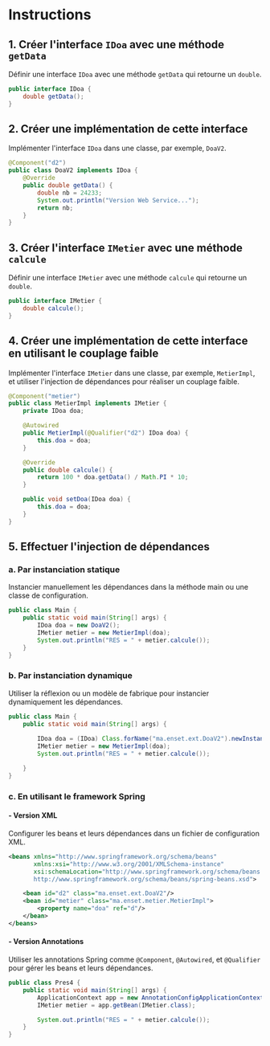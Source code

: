 
# Instructions

## 1. Créer l'interface `IDoa` avec une méthode `getData`
Définir une interface `IDoa` avec une méthode `getData` qui retourne un `double`.

```java
public interface IDoa {
    double getData();
}
```

## 2. Créer une implémentation de cette interface
Implémenter l'interface `IDoa` dans une classe, par exemple, `DoaV2`.

```java
@Component("d2")
public class DoaV2 implements IDoa {
    @Override
    public double getData() {
        double nb = 24233;
        System.out.println("Version Web Service...");
        return nb;
    }
}
```

## 3. Créer l'interface `IMetier` avec une méthode `calcule`
Définir une interface `IMetier` avec une méthode `calcule` qui retourne un `double`.

```java
public interface IMetier {
    double calcule();
}
```

## 4. Créer une implémentation de cette interface en utilisant le couplage faible
Implémenter l'interface `IMetier` dans une classe, par exemple, `MetierImpl`, et utiliser l'injection de dépendances pour réaliser un couplage faible.

```java
@Component("metier")
public class MetierImpl implements IMetier {
    private IDoa doa;

    @Autowired
    public MetierImpl(@Qualifier("d2") IDoa doa) {
        this.doa = doa;
    }

    @Override
    public double calcule() {
        return 100 * doa.getData() / Math.PI * 10;
    }

    public void setDoa(IDoa doa) {
        this.doa = doa;
    }
}
```

## 5. Effectuer l'injection de dépendances
### a. Par instanciation statique
Instancier manuellement les dépendances dans la méthode main ou une classe de configuration.

```java
public class Main {
    public static void main(String[] args) {
        IDoa doa = new DoaV2();
        IMetier metier = new MetierImpl(doa);
        System.out.println("RES = " + metier.calcule());
    }
}
```

### b. Par instanciation dynamique
Utiliser la réflexion ou un modèle de fabrique pour instancier dynamiquement les dépendances.

```java
public class Main {
    public static void main(String[] args) {
        
        IDoa doa = (IDoa) Class.forName("ma.enset.ext.DoaV2").newInstance();
        IMetier metier = new MetierImpl(doa);
        System.out.println("RES = " + metier.calcule());

    }
}
```

### c. En utilisant le framework Spring
#### - Version XML
Configurer les beans et leurs dépendances dans un fichier de configuration XML.

```xml
<beans xmlns="http://www.springframework.org/schema/beans"
       xmlns:xsi="http://www.w3.org/2001/XMLSchema-instance"
       xsi:schemaLocation="http://www.springframework.org/schema/beans
       http://www.springframework.org/schema/beans/spring-beans.xsd">

    <bean id="d2" class="ma.enset.ext.DoaV2"/>
    <bean id="metier" class="ma.enset.metier.MetierImpl">
        <property name="doa" ref="d"/>
    </bean>
</beans>
```

#### - Version Annotations
Utiliser les annotations Spring comme `@Component`, `@Autowired`, et `@Qualifier` pour gérer les beans et leurs dépendances.

```java
public class Pres4 {
    public static void main(String[] args) {
        ApplicationContext app = new AnnotationConfigApplicationContext("ma.enset");
        IMetier metier = app.getBean(IMetier.class);

        System.out.println("RES = " + metier.calcule());
    }
}
```
